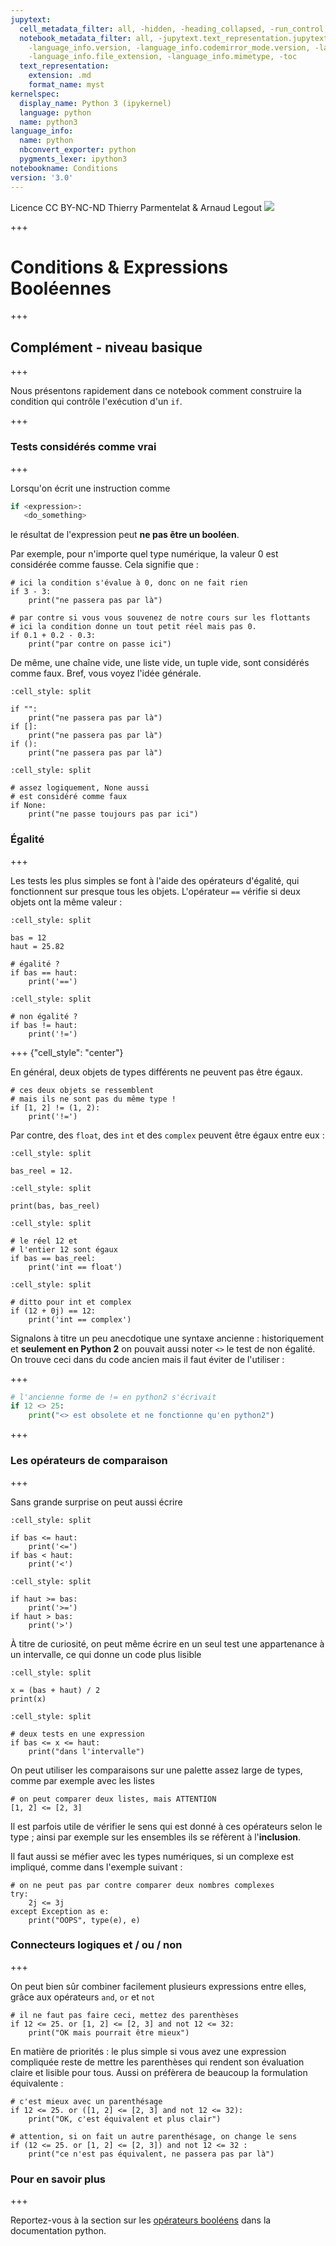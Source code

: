 ```yaml
---
jupytext:
  cell_metadata_filter: all, -hidden, -heading_collapsed, -run_control, -trusted
  notebook_metadata_filter: all, -jupytext.text_representation.jupytext_version, -jupytext.text_representation.format_version,
    -language_info.version, -language_info.codemirror_mode.version, -language_info.codemirror_mode,
    -language_info.file_extension, -language_info.mimetype, -toc
  text_representation:
    extension: .md
    format_name: myst
kernelspec:
  display_name: Python 3 (ipykernel)
  language: python
  name: python3
language_info:
  name: python
  nbconvert_exporter: python
  pygments_lexer: ipython3
notebookname: Conditions
version: '3.0'
---
```


<div class="licence">
<span>Licence CC BY-NC-ND</span>
<span>Thierry Parmentelat &amp; Arnaud Legout</span>
<span><img src="media/both-logos-small-alpha.png" /></span>
</div>

+++

# Conditions & Expressions Booléennes

+++

## Complément - niveau basique

+++

Nous présentons rapidement dans ce notebook comment construire la condition qui contrôle l'exécution d'un `if`.

+++

### Tests considérés comme vrai

+++

Lorsqu'on écrit une instruction comme

```python
if <expression>:
   <do_something>
```

le résultat de l'expression peut **ne pas être un booléen**. 

Par exemple, pour n'importe quel type numérique, la valeur 0 est considérée comme fausse. Cela signifie que :

```{code-cell} ipython3
# ici la condition s'évalue à 0, donc on ne fait rien
if 3 - 3:
    print("ne passera pas par là")
```

```{code-cell} ipython3
# par contre si vous vous souvenez de notre cours sur les flottants
# ici la condition donne un tout petit réel mais pas 0.
if 0.1 + 0.2 - 0.3:
    print("par contre on passe ici")
```

De même, une chaîne vide, une liste vide, un tuple vide, sont considérés comme faux. Bref, vous voyez l'idée générale.

```{code-cell} ipython3
:cell_style: split

if "": 
    print("ne passera pas par là")
if []: 
    print("ne passera pas par là")
if ():
    print("ne passera pas par là")
```

```{code-cell} ipython3
:cell_style: split

# assez logiquement, None aussi
# est considéré comme faux
if None:
    print("ne passe toujours pas par ici")
```

### Égalité

+++

Les tests les plus simples se font à l'aide des opérateurs d'égalité, qui fonctionnent sur presque tous les objets. L'opérateur `==` vérifie si deux objets ont la même valeur :

```{code-cell} ipython3
:cell_style: split

bas = 12
haut = 25.82

# égalité ?
if bas == haut:
    print('==')
```

```{code-cell} ipython3
:cell_style: split

# non égalité ?
if bas != haut:
    print('!=')
```

+++ {"cell_style": "center"}

En général, deux objets de types différents ne peuvent pas être égaux.

```{code-cell} ipython3
# ces deux objets se ressemblent 
# mais ils ne sont pas du même type !
if [1, 2] != (1, 2):
    print('!=')
```

Par contre, des `float`, des `int` et des `complex` peuvent être égaux entre eux :

```{code-cell} ipython3
:cell_style: split

bas_reel = 12.
```

```{code-cell} ipython3
:cell_style: split

print(bas, bas_reel)
```

```{code-cell} ipython3
:cell_style: split

# le réel 12 et 
# l'entier 12 sont égaux
if bas == bas_reel:
    print('int == float')
```

```{code-cell} ipython3
:cell_style: split

# ditto pour int et complex
if (12 + 0j) == 12:
    print('int == complex')
```

Signalons à titre un peu anecdotique une syntaxe ancienne : historiquement et **seulement en Python 2** on pouvait aussi noter `<>` le test de non égalité. On trouve ceci dans du code ancien mais il faut éviter de l'utiliser :

+++

```python
# l'ancienne forme de != en python2 s'écrivait
if 12 <> 25:
    print("<> est obsolete et ne fonctionne qu'en python2")
```

+++

### Les opérateurs de comparaison

+++

Sans grande surprise on peut aussi écrire

```{code-cell} ipython3
:cell_style: split

if bas <= haut:
    print('<=')
if bas < haut:
    print('<')
```

```{code-cell} ipython3
:cell_style: split

if haut >= bas:
    print('>=')
if haut > bas:
    print('>')
```

À titre de curiosité, on peut même écrire en un seul test une appartenance à un intervalle, ce qui donne un code plus lisible

```{code-cell} ipython3
:cell_style: split

x = (bas + haut) / 2
print(x)
```

```{code-cell} ipython3
:cell_style: split

# deux tests en une expression
if bas <= x <= haut:
    print("dans l'intervalle")
```

On peut utiliser les comparaisons sur une palette assez large de types, comme par exemple avec les listes

```{code-cell} ipython3
# on peut comparer deux listes, mais ATTENTION
[1, 2] <= [2, 3]
```

Il est parfois utile de vérifier le sens qui est donné à ces opérateurs selon le type ; ainsi par exemple sur les ensembles ils se réfèrent à l'**inclusion**.

Il faut aussi se méfier avec les types numériques, si un complexe est impliqué, comme dans l'exemple suivant :

```{code-cell} ipython3
# on ne peut pas par contre comparer deux nombres complexes
try:
    2j <= 3j
except Exception as e:
    print("OOPS", type(e), e)
```

### Connecteurs logiques et / ou / non

+++

On peut bien sûr combiner facilement plusieurs expressions entre elles, grâce aux opérateurs `and`, `or` et `not`

```{code-cell} ipython3
# il ne faut pas faire ceci, mettez des parenthèses
if 12 <= 25. or [1, 2] <= [2, 3] and not 12 <= 32:
    print("OK mais pourrait être mieux")
```

En matière de priorités : le plus simple si vous avez une expression compliquée reste de mettre les parenthèses qui rendent son évaluation claire et lisible pour tous. Aussi on préfèrera de beaucoup la formulation équivalente :

```{code-cell} ipython3
# c'est mieux avec un parenthésage
if 12 <= 25. or ([1, 2] <= [2, 3] and not 12 <= 32):
    print("OK, c'est équivalent et plus clair")
```

```{code-cell} ipython3
# attention, si on fait un autre parenthésage, on change le sens
if (12 <= 25. or [1, 2] <= [2, 3]) and not 12 <= 32 :
    print("ce n'est pas équivalent, ne passera pas par là")
```

### Pour en savoir plus

+++

Reportez-vous à la section sur les [opérateurs booléens](https://docs.python.org/3/library/stdtypes.html#truth-value-testing) dans la documentation python.

